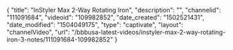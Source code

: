 {
    "title": "InStyler Max 2-Way Rotating Iron",
    "description": "",
    "channelid": "111091684",
    "videoid": "109982852",
    "date_created": "1502521431",
    "date_modified": "1504049175",
    "type": "captivate",
    "layout": "channelVideo",
    "url": "\/bbbusa-latest-videos\/instyler-max-2-way-rotating-iron-3-notes\/111091684-109982852"
}